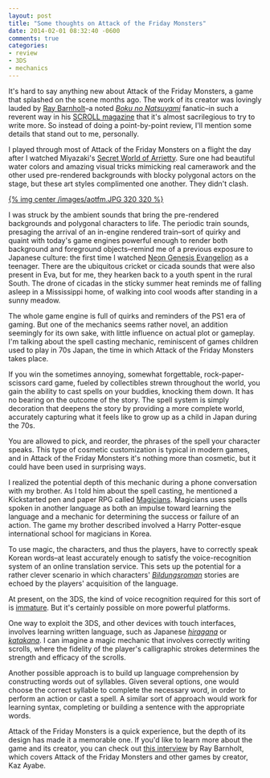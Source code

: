```yaml
---
layout: post
title: "Some thoughts on Attack of the Friday Monsters"
date: 2014-02-01 08:32:40 -0600
comments: true
categories:
- review
- 3DS
- mechanics
---
```

It's hard to say anything new about Attack of the Friday Monsters, a
game that splashed on the scene months ago.  The work of its creator
was lovingly lauded by [Ray Barnholt](https://twitter.com/rdbaaa)&#x2013;a noted *[Boku no Natsuyami](http://en.wikipedia.org/wiki/Boku_no_Natsuyasumi)*
fanatic&#x2013;in such a reverent way in his [SCROLL magazine](http://scroll.vg/issues/10) that it's
almost sacrilegious to try to write more.  So instead of doing a
point-by-point review, I'll mention some details that stand out to me,
personally.

I played through most of Attack of the Friday Monsters on a flight the
day after I watched Miyazaki's [Secret World of Arrietty](http://en.wikipedia.org/wiki/Arrietty).  Sure one had
beautiful water colors and amazing visual tricks mimicking real
camerawork and the other used pre-rendered backgrounds with blocky
polygonal actors on the stage, but these art styles complimented one
another.  They didn't clash.

[{% img center /images/aotfm.JPG 320 320 %}](/images/aotfm.JPG)

I was struck by the ambient sounds that bring the pre-rendered
backgrounds and polygonal characters to life. The periodic train
sounds, presaging the arrival of an in-engine rendered train&#x2013;sort of
quirky and quaint with today's game engines powerful enough to render
both background and foreground objects&#x2013;remind me of a previous
exposure to Japanese culture: the first time I watched [Neon Genesis
Evangelion](http://en.wikipedia.org/wiki/Neon_Genesis_Evangelion) as a teenager.  There are the ubiquitous cricket or cicada
sounds that were also present in Eva, but for me, they hearken back to
a youth spent in the rural South.  The drone of cicadas in the sticky
summer heat reminds me of falling asleep in a Mississippi home, of
walking into cool woods after standing in a sunny meadow.

The whole game engine is full of quirks and reminders of the PS1 era
of gaming.  But one of the mechanics seems rather novel, an addition
seemingly for its own sake, with little influence on actual plot or
gameplay.  I'm talking about the spell casting mechanic, reminiscent
of games children used to play in 70s Japan, the time in which Attack
of the Friday Monsters takes place.

If you win the sometimes annoying, somewhat forgettable,
rock-paper-scissors card game, fueled by collectibles strewn
throughout the world, you gain the ability to cast spells on your
buddies, knocking them down.  It has no bearing on the outcome of the
story.  The spell system is simply decoration that deepens the story
by providing a more complete world, accurately capturing what it feels
like to grow up as a child in Japan during the 70s.

You are allowed to pick, and reorder, the phrases of the spell your
character speaks.  This type of cosmetic customization is typical in
modern games, and in Attack of the Friday Monsters it's nothing more
than cosmetic, but it could have been used in surprising ways.

I realized the potential depth of this mechanic during a phone
conversation with my brother. As I told him about the spell casting,
he mentioned a Kickstarted pen and paper RPG called [Magicians](http://www.magiciansrpg.com/).
Magicians uses spells spoken in another language as both an impulse
toward learning the language and a mechanic for determining the
success or failure of an action. The game my brother described
involved a Harry Potter-esque international school for magicians in
Korea.

To use magic, the characters, and thus the players, have to correctly
speak Korean words&#x2013;at least accurately enough to satisfy the
voice-recognition system of an online translation service.  This sets
up the potential for a rather clever scenario in which characters'
*[Bildungsroman](http://en.wikipedia.org/wiki/Bildungsroman)* stories are echoed by the players' acquisition of the
language.

At present, on the 3DS, the kind of voice recognition required for
this sort of is [immature](http://www.gamefaqs.com/boards/997781-/58911600).  But it's certainly possible on more
powerful platforms.

One way to exploit the 3DS, and other devices with touch interfaces,
involves learning written language, such as Japanese *[hiragana](http://en.wikipedia.org/wiki/Hiragana)* or
*[katakana](http://en.wikipedia.org/wiki/Katakana)*.  I can imagine a magic mechanic that involves correctly
writing scrolls, where the fidelity of the player's calligraphic
strokes determines the strength and efficacy of the scrolls.

Another possible approach is to build up language comprehension by
constructing words out of syllables.  Given several options, one would
choose the correct syllable to complete the necessary word, in order
to perform an action or cast a spell.  A similar sort of approach
would work for learning syntax, completing or building a sentence with
the appropriate words.

Attack of the Friday Monsters is a quick experience, but the depth of
its design has made it a memorable one.  If you'd like to learn more
about the game and its creator, you can check out [this interview](http://scroll.vg/extras/summer-vacation-confidential/#a) by
Ray Barnholt, which covers Attack of the Friday Monsters and other
games by creator, Kaz Ayabe.

